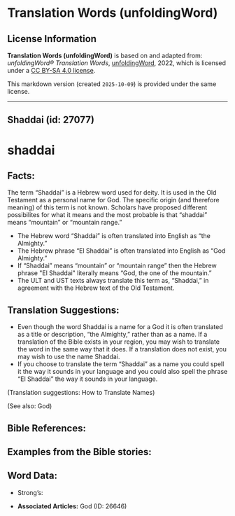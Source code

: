 # Translation Words (unfoldingWord)

## License Information

**Translation Words (unfoldingWord)** is based on and adapted from: _unfoldingWord® Translation Words_, [unfoldingWord](https://unfoldingword.org/utw), 2022, which is licensed under a [CC BY-SA 4.0 license](https://creativecommons.org/licenses/by-sa/4.0/legalcode.en).

This markdown version (created `2025-10-09`) is provided under the same license.



--------------------------------

## Shaddai (id: 27077)

shaddai
=======

Facts:
------

The term “Shaddai” is a Hebrew word used for deity. It is used in the Old Testament as a personal name for God. The specific origin (and therefore meaning) of this term is not known. Scholars have proposed different possibilites for what it means and the most probable is that “shaddai” means “mountain” or “mountain range.”

* The Hebrew word “Shaddai” is often translated into English as “the Almighty.”
* The Hebrew phrase “El Shaddai” is often translated into English as “God Almighty.”
* If “Shaddai” means “mountain” or “mountain range” then the Hebrew phrase "El Shaddai" literally means “God, the one of the mountain.”
* The ULT and UST texts always translate this term as, “Shaddai,” in agreement with the Hebrew text of the Old Testament.

Translation Suggestions:
------------------------

* Even though the word Shaddai is a name for a God it is often translated as a title or description, “the Almighty,” rather than as a name. If a translation of the Bible exists in your region, you may wish to translate the word in the same way that it does. If a translation does not exist, you may wish to use the name Shaddai.
* If you choose to translate the term “Shaddai” as a name you could spell it the way it sounds in your language and you could also spell the phrase “El Shaddai” the way it sounds in your language.

(Translation suggestions: How to Translate Names)

(See also: God)

Bible References:
-----------------

Examples from the Bible stories:
--------------------------------

Word Data:
----------

* Strong’s:

* **Associated Articles:** God (ID: 26646)

